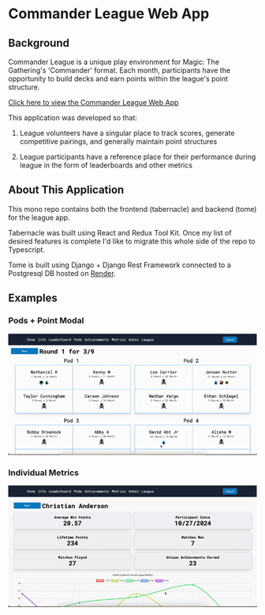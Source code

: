 # Commander League Web App

## Background

Commander League is a unique play environment for Magic: The Gathering's 'Commander' format. Each month, participants have the opportunity to build decks and earn points within the league's point structure.

[Click here to view the Commander League Web App](https://mtg-commander-league.xyz/)

This application was developed so that:

1. League volunteers have a singular place to track scores, generate competitive pairings, and generally maintain point structures

2. League participants have a reference place for their performance during league in the form of leaderboards and other metrics

## About This Application

This mono repo contains both the frontend (tabernacle) and backend (tome) for the league app. 

Tabernacle was built using React and Redux Tool Kit. Once my list of desired features is complete I'd like to migrate this whole side of the repo to Typescript.

Tome is built using Django + Django Rest Framework connected to a Postgresql DB hosted on [Render](https://render.com/).


## Examples

### Pods + Point Modal
<img src="tabernacle/public/gifs/pods-modal.gif">

### Individual Metrics
<img src="tabernacle/public/gifs/metrics.gif">

